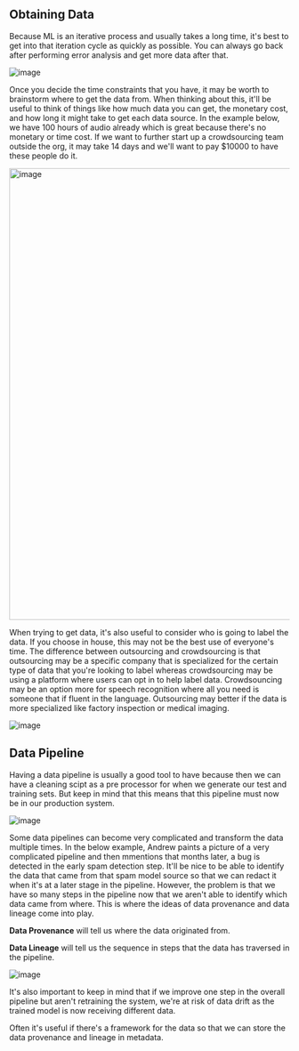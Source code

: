 ## Obtaining Data

Because ML is an iterative process and usually takes a long time, it's best to get into that iteration cycle as quickly as possible. You can always go back after performing error analysis and get more data after that.

![image](https://github.com/user-attachments/assets/2ddd75f1-4714-4253-9877-34109e43472c)

Once you decide the time constraints that you have, it may be worth to brainstorm where to get the data from. When thinking about this, it'll be useful to think of things like how much data you can get, the monetary cost, and how long it might take to get each data source. In the example below, we have 100 hours of audio already which is great because there's no monetary or time cost. If we want to further start up a crowdsourcing team outside the org, it may take 14 days and we'll want to pay $10000 to have these people do it.

<img width="812" alt="image" src="https://github.com/user-attachments/assets/43386a8a-faad-4644-bd52-3ec7d4aaf3a1" />

When trying to get data, it's also useful to consider who is going to label the data. If you choose in house, this may not be the best use of everyone's time. The difference between outsourcing and crowdsourcing is that outsourcing may be a specific company that is specialized for the certain type of data that you're looking to label whereas crowdsourcing may be using a platform where users can opt in to help label data. Crowdsouncing may be an option more for speech recognition where all you need is someone that if fluent in the language. Outsourcing may better if the data is more specialized like factory inspection or medical imaging.

![image](https://github.com/user-attachments/assets/c916e01a-19d3-4d5f-9010-a945cd3db7fb)

## Data Pipeline

Having a data pipeline is usually a good tool to have because then we can have a cleaning scipt as a pre processor for when we generate our test and training sets. But keep in mind that this means that this pipeline must now be in our production system.

![image](https://github.com/user-attachments/assets/960adf8e-7a47-479b-b9c1-4e43695bfc45)

Some data pipelines can become very complicated and transform the data multiple times. In the below example, Andrew paints a picture of a very complicated pipeline and then mmentions that months later, a bug is detected in the early spam detection step. It'll be nice to be able to identify the data that came from that spam model source so that we can redact it when it's at a later stage in the pipeline. However, the problem is that we have so many steps in the pipeline now that we aren't able to identify which data came from where. This is where the ideas of data provenance and data lineage come into play.

**Data Provenance** will tell us where the data originated from.

**Data Lineage** will tell us the sequence in steps that the data has traversed in the pipeline.

![image](https://github.com/user-attachments/assets/13c3b70b-c325-4b4d-8876-857631aafd4e)

It's also important to keep in mind that if we improve one step in the overall pipeline but aren't retraining the system, we're at risk of data drift as the trained model is now receiving different data.

Often it's useful if there's a framework for the data so that we can store the data provenance and lineage in metadata.
